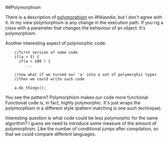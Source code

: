 
##Polymorphism

  There is a description of [polymorphism](https://en.wikipedia.org/wiki/Polymorphism_%28computer_science%29)
  on _Wikipedia_, but I don't agree with it. In my view polymorphism is any change in the execution path.
  If you rig a class with a parameter that changes the behaviour of an object: it's polymorphism.

  Another interesting aspect of polymorphic code:
        
        //first version of some code
        if(a > 5) {
          if(a < 100 ) {
             ...

        //now what if we turned our 'a' into a set of polymorphic types
        //then we could write such code

        a.do_things();
  
  You see the pattern? Polymorphism makes our code more functional. Functional code is, in fact, 
  highly polymorphic. It's just wraps the polymorphism in a different style (pattern matching is 
  one such technique).

  Interesting question is what code could be less polymorphic for the same algorithm? 
  I guess we need to introduce some measure of the amount of polymorphism. Like the number of 
  conditional jumps after compilation, so that we could compare different languages.

